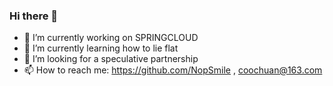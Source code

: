 ### Hi there 👋

<!--
**NopSmile/NopSmile** is a ✨ _special_ ✨ repository because its `README.md` (this file) appears on your GitHub profile.

- 🤔 I’m looking for help with ...
- 💬 Ask me about ...
- 😄 Pronouns: ...
- ⚡ Fun fact: ...
Here are some ideas to get you started:
-->
- 🔭 I’m currently working on SPRINGCLOUD 
- 🌱 I’m currently learning how to lie flat
- 👯 I’m looking for a speculative partnership
- 📫 How to reach me: https://github.com/NopSmile , coochuan@163.com

